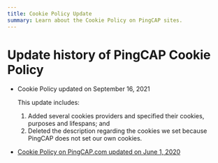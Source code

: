 ```yaml
---
title: Cookie Policy Update
summary: Learn about the Cookie Policy on PingCAP sites.
---
```


# Update history of PingCAP Cookie Policy

- Cookie Policy updated on September 16, 2021

  This update includes:

  1. Added several cookies providers and specified their cookies, purposes and lifespans; and
  2. Deleted the description regarding the cookies we set because PingCAP does not set our own cookies.

- [Cookie Policy on PingCAP.com updated on June 1, 2020](/legal/cookie-policy/archive/20200601-20210916)
